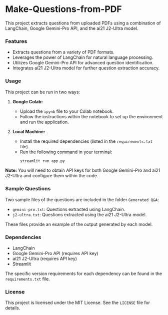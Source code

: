 # Make-Questions-from-PDF


This project extracts questions from uploaded PDFs using a combination of LangChain, Google Gemini-Pro API, and the ai21 J2-Ultra model.

### Features

* Extracts questions from a variety of PDF formats.
* Leverages the power of LangChain for natural language processing.
* Utilizes Google Gemini-Pro API for advanced question identification.
* Integrates ai21 J2-Ultra model for further question extraction accuracy.

### Usage

This project can be run in two ways:

1. **Google Colab:**
    * Upload the `ipynb` file to your Colab notebook.
    * Follow the instructions within the notebook to set up the environment and run the application.

2. **Local Machine:**
    * Install the required dependencies (listed in the `requirements.txt` file).
    * Run the following command in your terminal:
        ```bash
        streamlit run app.py
        ```

**Note:** You will need to obtain API keys for both Google Gemini-Pro and ai21 J2-Ultra and configure them within the code.

### Sample Questions

Two sample files of the questions are included in the folder ```Generated Q&A```:

* `gemini-pro.txt`: Questions extracted using LangChain.
* `j2-ultra.txt`: Questions extracted using the ai21 J2-Ultra model.

These files provide an example of the output generated by each model.

### Dependencies

* LangChain
* Google Gemini-Pro API (requires API key)
* ai21 J2-Ultra (requires API key)
* Streamlit

The specific version requirements for each dependency can be found in the `requirements.txt` file.


### License

This project is licensed under the MIT License. See the `LICENSE` file for details.
